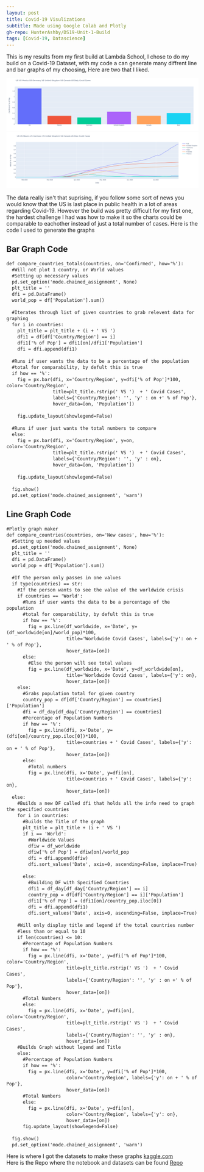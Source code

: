 ```yaml
---
layout: post
title: Covid-19 Visulizations
subtitle: Made using Google Colab and Plotly
gh-repo: HunterAshby/DS19-Unit-1-Build
tags: [Covid-19, Datascience]
---
```


This is my results from my first build at Lambda School, I chose to do my build on a Covid-19 Dataset, with my code a can generate many diffrent line and bar graphs of my choosing,
Here are two that I liked.

![Bar Graph](https://raw.githubusercontent.com/HunterAshby/DS19-Unit-1-Build/master/Graphs/Bar%20Graph.png)
![Line Graph](https://raw.githubusercontent.com/HunterAshby/DS19-Unit-1-Build/master/Graphs/Line%20Graph.png)

The data really isn't that suprising, if you follow some sort of news you would know that the US is last place in public health in a lot of areas regarding Covid-19.
However the build was pretty difficult for my first one, the hardest challenge I had was how to make it so the charts could be comparable to eachother instead of just a total 
number of cases.
Here is the code I used to generate the graphs
## Bar Graph Code
~~~
def compare_countries_totals(countries, on='Confirmed', how='%'):
  #Will not plot 1 country, or World values
  #Setting up necessary values
  pd.set_option('mode.chained_assignment', None)
  plt_title = ''
  dfi = pd.DataFrame()
  world_pop = df['Population'].sum()

  #Iterates through list of given countries to grab relevent data for graphing
  for i in countries:
    plt_title = plt_title + (i + ' VS ')
    dfi1 = df[df['Country/Region'] == i]
    dfi1['% of Pop'] = dfi1[on]/dfi1['Population']
    dfi = dfi.append(dfi1)

  #Runs if user wants the data to be a percentage of the population 
  #total for comparability, by defult this is true
  if how == '%':
    fig = px.bar(dfi, x='Country/Region', y=dfi['% of Pop']*100, color='Country/Region', 
                 title=plt_title.rstrip(' VS ')  + ' Covid Cases', 
                 labels={'Country/Region': '', 'y' : on +' % of Pop'}, 
                 hover_data=[on, 'Population'])
                 
    fig.update_layout(showlegend=False)

  #Runs if user just wants the total numbers to compare
  else:
    fig = px.bar(dfi, x='Country/Region', y=on, color='Country/Region',
                 title=plt_title.rstrip(' VS ')  + ' Covid Cases', 
                 labels={'Country/Region': '', 'y' : on}, 
                 hover_data=[on, 'Population'])
    
    fig.update_layout(showlegend=False)

  fig.show()
  pd.set_option('mode.chained_assignment', 'warn')
~~~
## Line Graph Code <br/>
~~~
#Plotly graph maker
def compare_countries(countries, on='New cases', how='%'):
  #Setting up needed values
  pd.set_option('mode.chained_assignment', None)
  plt_title = ''
  dfi = pd.DataFrame()
  world_pop = df['Population'].sum()
  
  #If the person only passes in one values
  if type(countries) == str:
    #If the person wants to see the value of the worldwide crisis
    if countries == 'World':
      #Runs if user wants the data to be a percentage of the population 
      #total for comparability, by defult this is true
      if how == '%':
        fig = px.line(df_worldwide, x='Date', y=(df_worldwide[on]/world_pop)*100,
                      title='Worldwide Covid Cases', labels={'y': on + ' % of Pop'}, 
                      hover_data=[on])
      else:
        #Else the person will see total values
        fig = px.line(df_worldwide, x='Date', y=df_worldwide[on],
                      title='Worldwide Covid Cases', labels={'y': on}, 
                      hover_data=[on])
    else:
      #Grabs population total for given country
      country_pop = df[df['Country/Region'] == countries]['Population']
      dfi = df_day[df_day['Country/Region'] == countries]
      #Percentage of Population Numbers
      if how == '%':
        fig = px.line(dfi, x='Date', y=(dfi[on]/country_pop.iloc[0])*100,
                      title=countries + ' Covid Cases', labels={'y': on + ' % of Pop'}, 
                      hover_data=[on])
      else:
        #Total numbers
        fig = px.line(dfi, x='Date', y=dfi[on],
                      title=countries + ' Covid Cases', labels={'y': on}, 
                      hover_data=[on])
  else:
    #Builds a new DF called dfi that holds all the info need to graph the specified countries
    for i in countries:
      #Builds the Title of the graph
      plt_title = plt_title + (i + ' VS ') 
      if i == 'World':
        #Worldwide Values
        dfiw = df_worldwide
        dfiw['% of Pop'] = dfiw[on]/world_pop
        dfi = dfi.append(dfiw)
        dfi.sort_values('Date', axis=0, ascending=False, inplace=True)

      else:
        #Building DF with Specified Countries
        dfi1 = df_day[df_day['Country/Region'] == i]
        country_pop = df[df['Country/Region'] == i]['Population']
        dfi1['% of Pop'] = (dfi1[on]/country_pop.iloc[0])
        dfi = dfi.append(dfi1)
        dfi.sort_values('Date', axis=0, ascending=False, inplace=True)

    #Will only display title and legend if the total countries number 
    #less than or equal to 10
    if len(countries) <= 10:
      #Percentage of Population Numbers
      if how == '%':
        fig = px.line(dfi, x='Date', y=dfi['% of Pop']*100, color='Country/Region', 
                      title=plt_title.rstrip(' VS ')  + ' Covid Cases', 
                      labels={'Country/Region': '', 'y' : on +' % of Pop'}, 
                      hover_data=[on])
      #Total Numbers
      else:
        fig = px.line(dfi, x='Date', y=dfi[on], color='Country/Region', 
                      title=plt_title.rstrip(' VS ')  + ' Covid Cases', 
                      labels={'Country/Region': '', 'y' : on}, 
                      hover_data=[on])
    #Builds Graph without legend and Title
    else:
      #Percentage of Population Numbers
      if how == '%':
        fig = px.line(dfi, x='Date', y=dfi['% of Pop']*100, 
                      color='Country/Region', labels={'y': on + ' % of Pop'}, 
                      hover_data=[on])
      #Total Numbers
      else:
        fig = px.line(dfi, x='Date', y=dfi[on], 
                      color='Country/Region', labels={'y': on}, 
                      hover_data=[on])
      fig.update_layout(showlegend=False)

  fig.show()
  pd.set_option('mode.chained_assignment', 'warn')
~~~
Here is where I got the datasets to make these graphs
[kaggle.com](https://www.kaggle.com/imdevskp/corona-virus-report)<br/>
Here is the Repo where the notebook and datasets can be found
[Repo](https://github.com/HunterAshby/DS19-Unit-1-Build)
